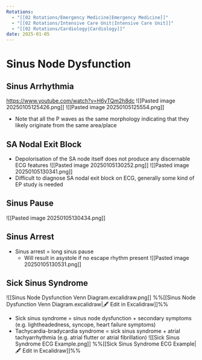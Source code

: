 ```yaml
---
Rotations:
  - "[[02 Rotations/Emergency Medicine|Emergency Medicine]]"
  - "[[02 Rotations/Intensive Care Unit|Intensive Care Unit]]"
  - "[[02 Rotations/Cardiology|Cardiology]]"
date: 2025-01-05
---
```

# Sinus Node Dysfunction
## Sinus Arrhythmia
https://www.youtube.com/watch?v=H6yTQm2h8dc
![[Pasted image 20250105125426.png]]
![[Pasted image 20250105125554.png]]
- Note that all the P waves as the same morphology indicating that they likely originate from the same area/place
## SA Nodal Exit Block
- Depolorisation of the SA node itself does not produce any discernable ECG features
![[Pasted image 20250105130252.png]]
![[Pasted image 20250105130341.png]]
 - Difficult to diagnose SA nodal exit block on ECG, generally some kind of EP study is needed
## Sinus Pause
![[Pasted image 20250105130434.png]]
## Sinus Arrest
- Sinus arrest = long sinus pause
	- Will result in asystole if no escape rhythm present
![[Pasted image 20250105130531.png]]
## Sick Sinus Syndrome
![[Sinus Node Dysfunction Venn Diagram.excalidraw.png]]
%%[[Sinus Node Dysfunction Venn Diagram.excalidraw|🖋 Edit in Excalidraw]]%%
- Sick sinus syndrome = sinus node dysfunction + secondary symptoms (e.g. lightheadedness, syncope, heart failure symptoms)
- Tachycardia-bradycardia syndrome = sick sinus syndrome + atrial tachyarrhythmia (e.g. atrial flutter or atrial fibrillation)
![[Sick Sinus Syndrome ECG Example.png]]
%%[[Sick Sinus Syndrome ECG Example|🖋 Edit in Excalidraw]]%%